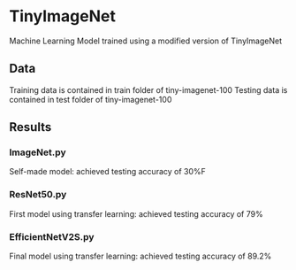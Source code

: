 # TinyImageNet
Machine Learning Model trained using a modified version of TinyImageNet

## Data
Training data is contained in train folder of tiny-imagenet-100
Testing data is contained in test folder of tiny-imagenet-100

## Results
### ImageNet.py
Self-made model: achieved testing accuracy of 30%F

### ResNet50.py
First model using transfer learning: achieved testing accuracy of 79%

### EfficientNetV2S.py
Final model using transfer learning: achieved testing accuracy of 89.2%
